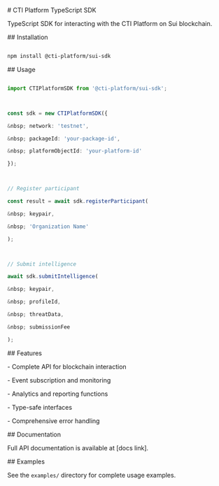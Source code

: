 \# CTI Platform TypeScript SDK



TypeScript SDK for interacting with the CTI Platform on Sui blockchain.



\## Installation



```bash

npm install @cti-platform/sui-sdk

```



\## Usage



```typescript

import CTIPlatformSDK from '@cti-platform/sui-sdk';



const sdk = new CTIPlatformSDK({

&nbsp; network: 'testnet',

&nbsp; packageId: 'your-package-id',

&nbsp; platformObjectId: 'your-platform-id'

});



// Register participant

const result = await sdk.registerParticipant(

&nbsp; keypair,

&nbsp; 'Organization Name'

);



// Submit intelligence

await sdk.submitIntelligence(

&nbsp; keypair,

&nbsp; profileId,

&nbsp; threatData,

&nbsp; submissionFee

);

```



\## Features



\- Complete API for blockchain interaction

\- Event subscription and monitoring

\- Analytics and reporting functions

\- Type-safe interfaces

\- Comprehensive error handling



\## Documentation



Full API documentation is available at \[docs link].



\## Examples



See the `examples/` directory for complete usage examples.

